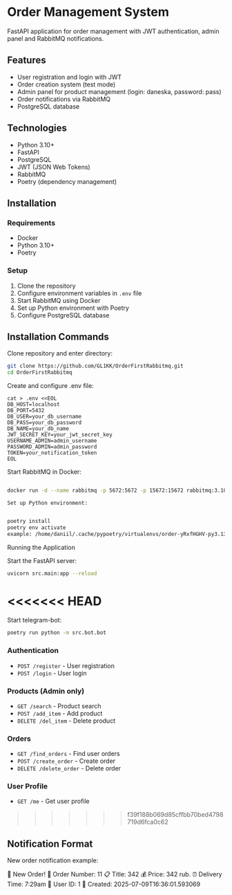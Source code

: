 # Order Management System

FastAPI application for order management with JWT authentication, admin panel and RabbitMQ notifications.

## Features

- User registration and login with JWT
- Order creation system (test mode)
- Admin panel for product management (login: daneska, password: pass)
- Order notifications via RabbitMQ
- PostgreSQL database

## Technologies

- Python 3.10+
- FastAPI
- PostgreSQL
- JWT (JSON Web Tokens)
- RabbitMQ
- Poetry (dependency management)

## Installation

### Requirements

- Docker
- Python 3.10+
- Poetry

### Setup

1. Clone the repository
2. Configure environment variables in `.env` file
3. Start RabbitMQ using Docker
4. Set up Python environment with Poetry
5. Configure PostgreSQL database

## Installation Commands

Clone repository and enter directory:
```bash
git clone https://github.com/GL1KK/OrderFirstRabbitmq.git
cd OrderFirstRabbitmq
```
Create and configure .env file:

```
cat > .env <<EOL
DB_HOST=localhost
DB_PORT=5432
DB_USER=your_db_username
DB_PASS=your_db_password
DB_NAME=your_db_name
JWT_SECRET_KEY=your_jwt_secret_key
USERNAME_ADMIN=admin_username
PASSWORD_ADMIN=admin_password
TOKEN=your_notification_token
EOL
```

Start RabbitMQ in Docker:

```bash

docker run -d --name rabbitmq -p 5672:5672 -p 15672:15672 rabbitmq:3.10.7-management
```
    Set up Python environment:

```bash

poetry install
poetry env activate
example: /home/daniil/.cache/pypoetry/virtualenvs/order-yRxfHGHV-py3.13/bin/activate
```
Running the Application

Start the FastAPI server:
```bash
uvicorn src.main:app --reload
```
<<<<<<< HEAD
=======
Start telegram-bot:
```bash
poetry run python -m src.bot.bot
```
### Authentication
- `POST /register` - User registration
- `POST /login` - User login

### Products (Admin only)
- `GET /search` - Product search
- `POST /add_item` - Add product
- `DELETE /del_item` - Delete product

### Orders
- `GET /find_orders` - Find user orders
- `POST /create_order` - Create order
- `DELETE /delete_order` - Delete order

### User Profile
- `GET /me` - Get user profile
>>>>>>> f39f188b069d85cffbb70bed4798719d6fca0c62

## Notification Format

New order notification example:

🛒 New Order!
📌 Order Number: 11
📋 Title: 342
💰 Price: 342 rub.
⏰ Delivery Time: 7:29am
👤 User ID: 1
📅 Created: 2025-07-09T16:36:01.593069

